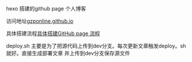 hexo 搭建的github page 个人博客 

访问地址[gzponline.github.io](https://gzponline.github.io/)

具体搭建流程[具体搭建GitHub page 流程](https://gzponline.github.io/2016/01/29/hexo+github%E6%90%AD%E5%BB%BA%E6%9C%80%E7%AE%80%E5%8D%95%E4%B8%AA%E4%BA%BA%E5%8D%9A%E5%AE%A2/)


deploy.sh 主要是为了把源代码上传到dev分支。每次更新文章触发deploy。sh 就好。直接生成部署文章 并上传到dev分支保存源文件
